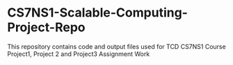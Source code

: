 # CS7NS1-Scalable-Computing-Project-Repo
This repository contains code and output files used for TCD CS7NS1 Course Project1, Project 2 and Project3 Assignment Work
